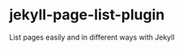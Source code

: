 jekyll-page-list-plugin
=======================

List pages easily and in different ways with Jekyll